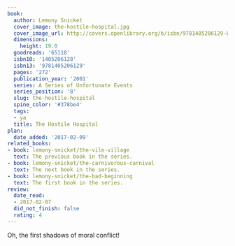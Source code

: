 ```yaml
---
book:
  author: Lemony Snicket
  cover_image: the-hostile-hospital.jpg
  cover_image_url: http://covers.openlibrary.org/b/isbn/9781405206129-L.jpg
  dimensions:
    height: 19.0
  goodreads: '65118'
  isbn10: '1405206128'
  isbn13: '9781405206129'
  pages: '272'
  publication_year: '2001'
  series: A Series of Unfortunate Events
  series_position: '8'
  slug: the-hostile-hospital
  spine_color: '#378be4'
  tags:
  - ya
  title: The Hostile Hospital
plan:
  date_added: '2017-02-09'
related_books:
- book: lemony-snicket/the-vile-village
  text: The previous book in the series.
- book: lemony-snicket/the-carnivorous-carnival
  text: The next book in the series.
- book: lemony-snicket/the-bad-beginning
  text: The first book in the series.
review:
  date_read:
  - 2017-02-07
  did_not_finish: false
  rating: 4
---
```


Oh, the first shadows of moral conflict!
